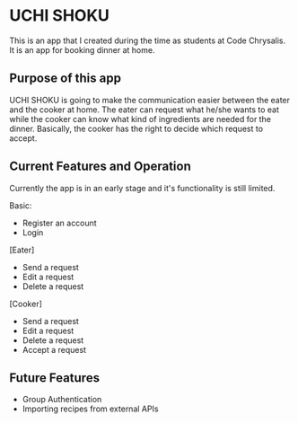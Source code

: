# UCHI SHOKU

This is an app that I created during the time as students at Code Chrysalis. It is an app for booking dinner at home.

## Purpose of this app

UCHI SHOKU is going to make the communication easier between the eater and the cooker at home. The eater can request what he/she wants to eat while the cooker can know what kind of ingredients are needed for the dinner. Basically, the cooker has the right to decide which request to accept.

## Current Features and Operation
Currently the app is in an early stage and it's functionality is still limited.

Basic:
 - Register an account
 - Login

[Eater]
 - Send a request
 - Edit a request
 - Delete a request

[Cooker]
 - Send a request
 - Edit a request
 - Delete a request
 - Accept a request

## Future Features
 - Group Authentication
 - Importing recipes from external APIs

